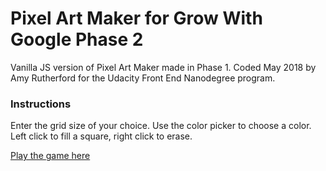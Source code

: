 # Pixel Art Maker for Grow With Google Phase 2

Vanilla JS version of Pixel Art Maker made in Phase 1.
Coded May 2018 by Amy Rutherford for the Udacity Front End Nanodegree program.

### Instructions
Enter the grid size of your choice.
Use the color picker to choose a color. Left click to fill a square, right click to erase.

[Play the game here](https://amyruth.github.io/Pixel-Art-Maker/)
